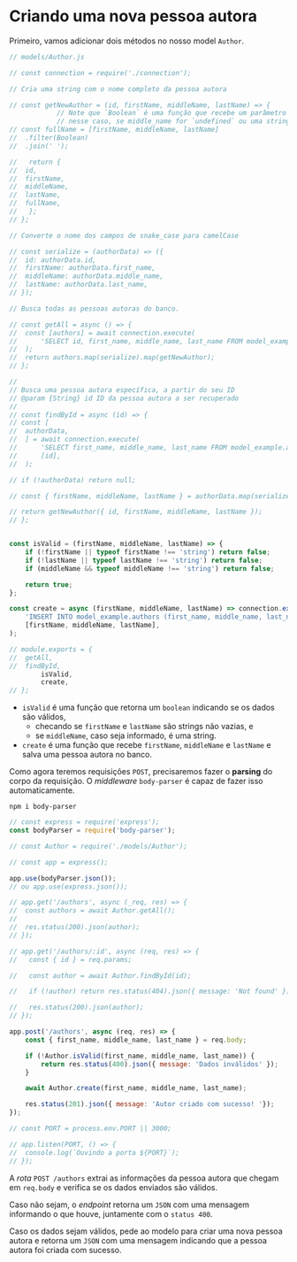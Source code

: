 # Criando uma nova pessoa autora
Primeiro, vamos adicionar dois métodos no nosso model `Author`.
```js
// models/Author.js

// const connection = require('./connection');

// Cria uma string com o nome completo da pessoa autora

// const getNewAuthor = (id, firstName, middleName, lastName) => {
			// Note que `Boolean` é uma função que recebe um parâmetro e retorna true ou false
			// nesse caso, se middle_name for `undefined` ou uma string vazia o retorno será `false`
// const fullName = [firstName, middleName, lastName]
// 	.filter(Boolean)
// 	.join(' ');

//   return {
// 	id,
// 	firstName,
// 	middleName,
// 	lastName,
// 	fullName,
//   };
// };

// Converte o nome dos campos de snake_case para camelCase

// const serialize = (authorData) => ({
// 	id: authorData.id,
// 	firstName: authorData.first_name,
// 	middleName: authorData.middle_name,
// 	lastName: authorData.last_name,
// });

// Busca todas as pessoas autoras do banco.

// const getAll = async () => {
// 	const [authors] = await connection.execute(
// 		'SELECT id, first_name, middle_name, last_name FROM model_example.authors;',
// 	);
// 	return authors.map(serialize).map(getNewAuthor);
// };

//
// Busca uma pessoa autora específica, a partir do seu ID
// @param {String} id ID da pessoa autora a ser recuperado
//
// const findById = async (id) => {
// const [
// 	authorData,
// 	] = await connection.execute(
// 		'SELECT first_name, middle_name, last_name FROM model_example.authors WHERE id = ?',
// 		[id],
// 	);

// if (!authorData) return null;

// const { firstName, middleName, lastName } = authorData.map(serialize)[0];

// return getNewAuthor({ id, firstName, middleName, lastName });
// };


const isValid = (firstName, middleName, lastName) => {
	if (!firstName || typeof firstName !== 'string') return false;
	if (!lastName || typeof lastName !== 'string') return false;
	if (middleName && typeof middleName !== 'string') return false;

	return true;
};

const create = async (firstName, middleName, lastName) => connection.execute(
	'INSERT INTO model_example.authors (first_name, middle_name, last_name) VALUES (?,?,?)',
	[firstName, middleName, lastName],
);

// module.exports = {
// 	getAll,
// 	findById,
		isValid,
		create,
// };
```

- `isValid` é uma função que retorna um `boolean` indicando se os dados são válidos,
  - checando se `firstName` e `lastName` são strings não vazias, e 
  - se `middleName`, caso seja informado, é uma string.
- `create` é uma função que recebe `firstName`, `middleName` e `lastName` e salva uma pessoa autora no banco.

Como agora teremos requisições `POST`, precisaremos fazer o **parsing** do corpo da requisição. O *middleware* `body-parser` é capaz de fazer isso automaticamente.
```
npm i body-parser
```


```js
// const express = require('express');
const bodyParser = require('body-parser');

// const Author = require('./models/Author');

// const app = express();

app.use(bodyParser.json());
// ou app.use(express.json());

// app.get('/authors', async (_req, res) => {
// 	const authors = await Author.getAll();
//
// 	res.status(200).json(author);
// });

// app.get('/authors/:id', async (req, res) => {
//   const { id } = req.params;

//   const author = await Author.findById(id);

//   if (!author) return res.status(404).json({ message: 'Not found' });

//   res.status(200).json(author);
// });

app.post('/authors', async (req, res) => {
	const { first_name, middle_name, last_name } = req.body;

	if (!Author.isValid(first_name, middle_name, last_name)) {
		return res.status(400).json({ message: 'Dados inválidos' });
	}

	await Author.create(first_name, middle_name, last_name);

	res.status(201).json({ message: 'Autor criado com sucesso! '});
});

// const PORT = process.env.PORT || 3000;

// app.listen(PORT, () => {
// 	console.log(`Ouvindo a porta ${PORT}`);
// });
```

A *rota* `POST /authors` extrai as informações da pessoa autora que chegam em `req.body` e verifica se os dados enviados são válidos.

Caso não sejam, o *endpoint* retorna um `JSON` com uma mensagem informando o que houve, juntamente com o `status 400`. 

Caso os dados sejam válidos, pede ao modelo para criar uma nova pessoa autora e retorna um `JSON` com uma mensagem indicando que a pessoa autora foi criada com sucesso.
